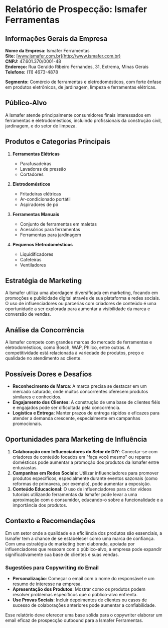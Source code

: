 # Relatório de Prospecção: Ismafer Ferramentas

## Informações Gerais da Empresa
**Nome da Empresa:** Ismafer Ferramentas  
**Site:** [www.ismafer.com.br](http://www.ismafer.com.br)  
**CNPJ:** 47.601.370/0001-48  
**Endereço:** Rua Geraldo Ribeiro Fernandes, 31, Extrema, Minas Gerais  
**Telefone:** (11) 4673-4878  

**Segmento:** Comércio de ferramentas e eletrodomésticos, com forte ênfase em produtos eletrônicos, de jardinagem, limpeza e ferramentas elétricas.  

## Público-Alvo
A Ismafer atende principalmente consumidores finais interessados em ferramentas e eletrodomésticos, incluindo profissionais da construção civil, jardinagem, e do setor de limpeza.

## Produtos e Categorias Principais
1. **Ferramentas Elétricas**
   - Parafusadeiras
   - Lavadoras de pressão
   - Cortadores

2. **Eletrodomésticos**
   - Fritadeiras elétricas
   - Ar-condicionado portátil
   - Aspiradores de pó

3. **Ferramentas Manuais**
   - Conjunto de ferramentas em maletas
   - Acessórios para ferramentas
   - Ferramentas para jardinagem

4. **Pequenos Eletrodomésticos**
   - Liquidificadores
   - Cafeteiras
   - Ventiladores

## Estratégia de Marketing
A Ismafer utiliza uma abordagem diversificada em marketing, focando em promoções e publicidade digital através de sua plataforma e redes sociais. O uso de influenciadores ou parcerias com criadores de conteúdo é uma oportunidade a ser explorada para aumentar a visibilidade da marca e conversão de vendas.

## Análise da Concorrência
A Ismafer compete com grandes marcas do mercado de ferramentas e eletrodomésticos, como Bosch, WAP, Philco, entre outras. A competitividade está relacionada à variedade de produtos, preço e qualidade no atendimento ao cliente.

## Possíveis Dores e Desafios
- **Reconhecimento de Marca**: A marca precisa se destacar em um mercado saturado, onde muitos concorrentes oferecem produtos similares e conhecidos.
- **Engajamento dos Clientes**: A construção de uma base de clientes fiéis e engajados pode ser dificultada pela concorrência.
- **Logística e Entrega**: Manter prazos de entrega rápidos e eficazes para atender a demanda crescente, especialmente em campanhas promocionais.

## Oportunidades para Marketing de Influência
1. **Colaboração com Influenciadores do Setor de DIY**: Conectar-se com criadores de conteúdo focados em "faça você mesmo" ou reparos domésticos pode aumentar a promoção dos produtos da Ismafer entre entusiastas.
2. **Campanhas em Redes Sociais**: Utilizar influenciadores para promover produtos específicos, especialmente durante eventos sazonais (como reformas de primavera, por exemplo), pode aumentar a exposição.
3. **Conteúdo Educacional**: O uso de influenciadores para criar vídeos tutoriais utilizando ferramentas da Ismafer pode levar a uma aproximação com o consumidor, educando-o sobre a funcionalidade e a importância dos produtos.

## Contexto e Recomendações
Em um setor onde a qualidade e a eficiência dos produtos são essenciais, a Ismafer tem a chance de se estabelecer como uma marca de confiança. Com uma estratégia de marketing bem elaborada, apoiada por influenciadores que ressoam com o público-alvo, a empresa pode expandir significativamente sua base de clientes e suas vendas.

### Sugestões para Copywriting do Email
- **Personalização**: Começar o email com o nome do responsável e um resumo de interesse na empresa.
- **Apresentação dos Produtos**: Mostrar como os produtos podem resolver problemas específicos que o público-alvo enfrenta.
- **Use Provas Sociais**: Incluir depoimentos de clientes ou casos de sucesso de colaborações anteriores pode aumentar a confiabilidade.

Esse relatório deve oferecer uma base sólida para o copywriter elaborar um email eficaz de prospecção outbound para a Ismafer Ferramentas.